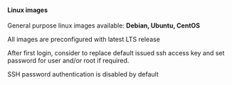 #### Linux images

General purpose linux images available: **Debian, Ubuntu, CentOS**

All images are preconfigured with latest LTS release

After first login, consider to replace default issued ssh access key and set password for user and/or root if required.

SSH password authentication is disabled by default 